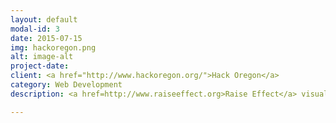 ```yaml
---
layout: default
modal-id: 3
date: 2015-07-15
img: hackoregon.png
alt: image-alt
project-date:
client: <a href="http://www.hackoregon.org/">Hack Oregon</a>
category: Web Development
description: <a href=http://www.raiseeffect.org>Raise Effect</a> visualized how changing Oregon's minimum wage would impact families. Raise Effect was influential in the legislature's decision to implement a tiered minimum wage for different parts of the state. Built with the Job Economy team, using React, Leaflet.js, Mapbox, D3, Flask, Postgres.

---
```

